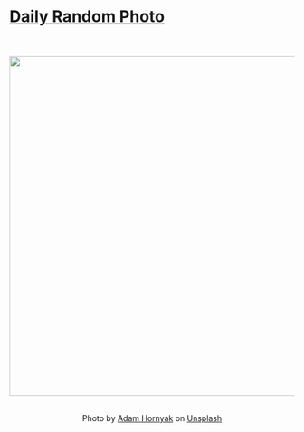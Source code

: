 # [Daily Random Photo](https://www.dailyrandomphoto.com/)

<div align="center">
  <br>
  <br>
  <a href="https://www.dailyrandomphoto.com/p/2025/2025-10-25/"><img src="https://images.unsplash.com/photo-1760300908166-45f1ebeb202e?crop=entropy&cs=tinysrgb&fit=max&fm=jpg&ixid=M3w3NzUwOHwwfDF8cmFuZG9tfHx8fHx8fHx8MTc2MTM1MzAyOXw&ixlib=rb-4.1.0&q=80&w=1080" width="600px"></a>
  <br>
  <br>
  <p class="has-text-grey">Photo by <a href="https://unsplash.com/@adamhornyak?utm_source=Daily%20Random%20Photo&amp;utm_medium=referral" target="_blank" rel="noopener noreferrer">Adam Hornyak</a> on <a href="https://unsplash.com/photos/grasses-in-foreground-with-misty-mountains-beyond-t_jSrDW5xPw?utm_source=Daily%20Random%20Photo&amp;utm_medium=referral" target="_blank" rel="noopener noreferrer">Unsplash</a></p>
</div>
